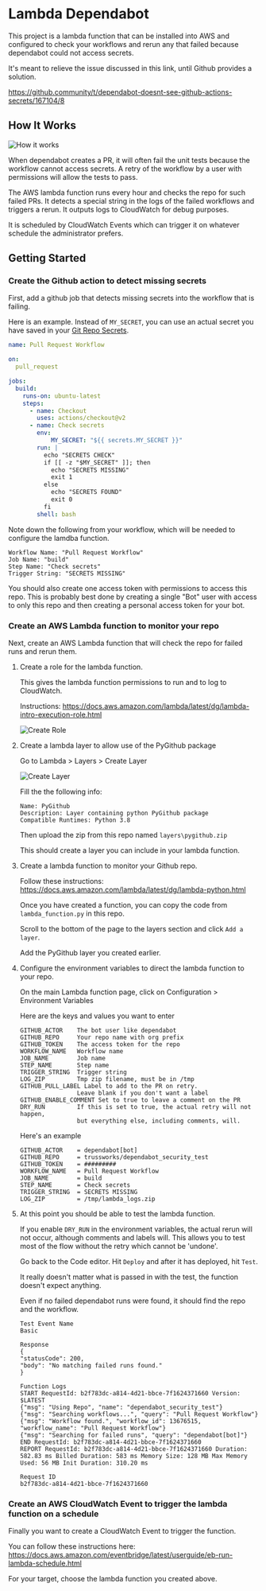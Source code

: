 # Lambda Dependabot

This project is a lambda function that can be installed into AWS and configured to check your workflows and rerun any that failed because dependabot could not access secrets.

It's meant to relieve the issue discussed in this link, until Github provides a solution.

<https://github.community/t/dependabot-doesnt-see-github-actions-secrets/167104/8>

## How It Works

![How it works](images/overview.png?raw=true "How It Works")

When dependabot creates a PR, it will often fail the unit tests because the workflow cannot access secrets. A retry of the workflow by a user with permissions will allow the tests to pass.

The AWS lambda function runs every hour and checks the repo for such failed PRs. It detects a special string in the logs of the failed workflows and triggers a rerun. It outputs logs to CloudWatch for debug purposes.

It is scheduled by CloudWatch Events which can trigger it on whatever schedule the administrator prefers.

## Getting Started

### Create the Github action to detect missing secrets

First, add a github job that detects missing secrets into the workflow that is failing.

Here is an example. Instead of `MY_SECRET`, you can use an actual secret you have saved in your [Git Repo Secrets](https://docs.github.com/en/actions/security-guides/encrypted-secrets).

```yaml
name: Pull Request Workflow

on:
  pull_request

jobs:
  build:
    runs-on: ubuntu-latest
    steps:
      - name: Checkout
        uses: actions/checkout@v2
      - name: Check secrets
        env: 
            MY_SECRET: "${{ secrets.MY_SECRET }}"
        run: |
          echo "SECRETS CHECK"
          if [[ -z "$MY_SECRET" ]]; then
            echo "SECRETS MISSING"
            exit 1
          else
            echo "SECRETS FOUND"
            exit 0
          fi 
        shell: bash
```

Note down the following from your workflow, which will be needed to configure the lamdba function.

```
Workflow Name: "Pull Request Workflow"
Job Name: "build"
Step Name: "Check secrets"
Trigger String: "SECRETS MISSING"
```

You should also create one access token with permissions to access this repo. This is probably best done by creating a single "Bot" user with access to only this repo and then creating a personal access token for your bot.

### Create an AWS Lambda function to monitor your repo

Next, create an AWS Lambda function that will check the repo for failed runs and rerun them.

1. Create a role for the lambda function.

    This gives the lambda function permissions to run and to log to CloudWatch.

    Instructions: <https://docs.aws.amazon.com/lambda/latest/dg/lambda-intro-execution-role.html>

    ![Create Role](images/lambda-role.png?raw=true "Lambda Role")

2. Create a lambda layer to allow use of the PyGithub package

   Go to Lambda > Layers > Create Layer

   ![Create Layer](images/create-layer.png?raw=true "Create Layer")

   Fill the the following info:

   ```text
   Name: PyGithub
   Description: Layer containing python PyGithub package
   Compatible Runtimes: Python 3.8
   ```

   Then upload the zip from this repo named `layers\pygithub.zip`

   This should create a layer you can include in your lambda function.

3. Create a lambda function to monitor your Github repo.

    Follow these instructions: <https://docs.aws.amazon.com/lambda/latest/dg/lambda-python.html>

    Once you have created a function, you can copy the code from `lambda_function.py` in this repo.

    Scroll to the bottom of the page to the layers section and click `Add a layer`.

    Add the PyGithub layer you created earlier.

4. Configure the environment variables to direct the lambda function to your repo.

    On the main Lambda function page, click on Configuration > Environment Variables

    Here are the keys and values you want to enter

    ```text
    GITHUB_ACTOR    The bot user like dependabot
    GITHUB_REPO     Your repo name with org prefix
    GITHUB_TOKEN    The access token for the repo
    WORKFLOW_NAME   Workflow name
    JOB_NAME        Job name
    STEP_NAME       Step name
    TRIGGER_STRING  Trigger string
    LOG_ZIP         Tmp zip filename, must be in /tmp
    GITHUB_PULL_LABEL Label to add to the PR on retry. 
                    Leave blank if you don't want a label
    GITHUB_ENABLE_COMMENT Set to true to leave a comment on the PR
    DRY_RUN         If this is set to true, the actual retry will not happen, 
                    but everything else, including comments, will.
    ```

    Here's an example

    ```text
    GITHUB_ACTOR    = dependabot[bot]
    GITHUB_REPO     = trussworks/dependabot_security_test
    GITHUB_TOKEN    = #########
    WORKFLOW_NAME   = Pull Request Workflow    
    JOB_NAME        = build
    STEP_NAME       = Check secrets
    TRIGGER_STRING  = SECRETS MISSING
    LOG_ZIP         = /tmp/lambda_logs.zip
    ```

5. At this point you should be able to test the lambda function.

    If you enable `DRY_RUN` in the environment variables, the actual rerun will not occur, although comments and labels will. This allows you to test most of the flow without the retry which cannot be 'undone'.

    Go back to the Code editor. Hit `Deploy` and after it has deployed, hit `Test`.

    It really doesn't matter what is passed in with the test, the function doesn't expect anything.

    Even if no failed dependabot runs were found, it should find the repo and the workflow.

    ```
    Test Event Name
    Basic

    Response
    {
    "statusCode": 200,
    "body": "No matching failed runs found."
    }

    Function Logs
    START RequestId: b2f783dc-a814-4d21-bbce-7f1624371660 Version: $LATEST
    {"msg": "Using Repo", "name": "dependabot_security_test"}
    {"msg": "Searching workflows...", "query": "Pull Request Workflow"}
    {"msg": "Workflow found.", "workflow_id": 13676515, "workflow_name": "Pull Request Workflow"}
    {"msg": "Searching for failed runs", "query": "dependabot[bot]"}
    END RequestId: b2f783dc-a814-4d21-bbce-7f1624371660
    REPORT RequestId: b2f783dc-a814-4d21-bbce-7f1624371660 Duration: 582.83 ms Billed Duration: 583 ms Memory Size: 128 MB Max Memory Used: 56 MB Init Duration: 310.20 ms

    Request ID
    b2f783dc-a814-4d21-bbce-7f1624371660    
    ```

### Create an AWS CloudWatch Event to trigger the lambda function on a schedule

Finally you want to create a CloudWatch Event to trigger the function.

You can follow these instructions here: <https://docs.aws.amazon.com/eventbridge/latest/userguide/eb-run-lambda-schedule.html>

For your target, choose the lambda function you created above.
